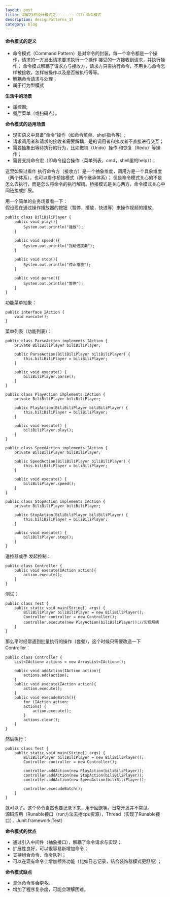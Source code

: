 ```yaml
---
layout: post
title: 详解23种设计模式之--------（17）命令模式
description: designPatterns_17
category: blog
---
```


#### 命令模式的定义
* 命令模式（Command Pattern）是对命令的封装，每一个命令都是一个操作，请求的一方发出请求要求执行一个操作
接受的一方接收到请求，并执行操作；
命令模式解耦了请求方与接收方，请求方只需执行命令，不用关心命令怎样被接收，怎样被操作以及是否被执行等等。
* 解耦命令请求与处理；
* 属于行为型模式 

**生活中的场景**
* 遥控器;
* 餐厅菜单（或扫码点）。

**命令模式的适用场景**
* 现实语义中具备”命令“操作（如命令菜单、shell指令等）;  
* 请求调用者和请求的接收者需要解耦，是的调用者和接收者不直接进行交互；
* 需要抽象出等待执行的行为，比如撤销（Undo）操作 和恢复（Redo）等操作；
* 需要支持命令宏（即命令组合操作（菜单列表，cmd，shell里的help））；

这里如果过看作 执行命令方（接收方）是一个抽象维度，调用方是一个具象维度（两个体系），也可以看作桥接模式（两个继承体系）；
但是命令模式关心的不是怎么去执行，而是怎么将命令的执行解耦。桥接模式是关心两方，命令模式关心中间链接或扩展。

用一个简单的业务场景看一下：  
假设现在通过操作播放器的按钮（暂停，播放，快进等）来操作视频的播放，
```
public class BiliBiliPlayer {
    public void play(){
        System.out.println("播放");
    }

    public void speed(){
        System.out.println("拖动进度条");
    }

    public void stop(){
        System.out.println("停止播放");
    }

    public void parse(){
        System.out.println("暂停");
    }
}
```
功能菜单抽象：
```
public interface IAction {
    void execute();
}
```
菜单列表（功能列表）：
```
public class ParseAction implements IAction {
    private BiliBiliPlayer biliBiliPlayer;

    public ParseAction(BiliBiliPlayer biliBiliPlayer) {
        this.biliBiliPlayer = biliBiliPlayer;
    }

    public void execute() {
        biliBiliPlayer.parse();
    }
}
```
```
public class PlayAction implements IAction {
    private BiliBiliPlayer biliBiliPlayer;

    public PlayAction(BiliBiliPlayer biliBiliPlayer) {
        this.biliBiliPlayer = biliBiliPlayer;
    }

    public void execute() {
        biliBiliPlayer.play();
    }
}
```
```
public class SpeedAction implements IAction {
    private BiliBiliPlayer biliBiliPlayer;

    public SpeedAction(BiliBiliPlayer biliBiliPlayer) {
        this.biliBiliPlayer = biliBiliPlayer;
    }

    public void execute() {
        biliBiliPlayer.speed();
    }
}
```
```
public class StopAction implements IAction {
    private BiliBiliPlayer biliBiliPlayer;

    public StopAction(BiliBiliPlayer biliBiliPlayer) {
        this.biliBiliPlayer = biliBiliPlayer;
    }

    public void execute() {
        biliBiliPlayer.stop();
    }
}
```
遥控器或手 发起控制：
```
public class Controller {
    public void execute(IAction action){
        action.execute();
    }
}
```
测试：
```
public class Test {
    public static void main(String[] args) {
        BiliBiliPlayer biliBiliPlayer = new BiliBiliPlayer();
        Controller controller = new Controller();
        controller.execute(new PlayAction(biliBiliPlayer));//实现解耦
    }
}

```

那么平时经常遇到批量执行的操作（套餐），这个时候只需要改造一下Controller：
```
public class Controller {
    List<IAction> actions = new ArrayList<IAction>();

    public void addAction(IAction action){
        actions.add(action);
    }
    public void execute(IAction action){
        action.execute();
    }
    public void execudeBatch(){
        for (IAction action:
        actions) {
            action.execute();
        }
        actions.clear();
    }
}
```
然后执行：
```
public class Test {
    public static void main(String[] args) {
        BiliBiliPlayer biliBiliPlayer = new BiliBiliPlayer();
        Controller controller = new Controller();

        controller.addAction(new PlayAction(biliBiliPlayer));
        controller.addAction(new StopAction(biliBiliPlayer));
        controller.addAction(new SpeedAction(biliBiliPlayer));

        controller.execudeBatch();
    }
}
```
就可以了。这个命令当然也要记录下来，用于回退等。日常开发并不常见。  
源码应用（Runable接口（run方法去抢cpu资源），Thread（实现了Runable接口），Junit.framework.Test）

**命令模式的优点**
* 通过引入中间件（抽象接口），解耦了命令请求与实现；
* 扩展性良好，可以很容易新增加命令；
* 支持组合命令、命令队列；
* 可以在现有命令上增加额外功能（比如日志记录，结合装饰器模式更舒服）；

**命令模式缺点**
* 具体命令类会更多。
* 增加了程序复杂度，可能会理解困难。

